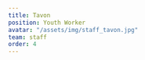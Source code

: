 ```yaml
---
title: Tavon
position: Youth Worker
avatar: "/assets/img/staff_tavon.jpg"
team: staff
order: 4
---
```


